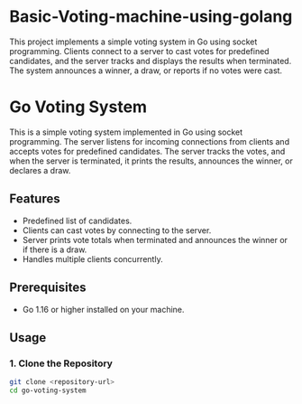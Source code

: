 # Basic-Voting-machine-using-golang
This project implements a simple voting system in Go using socket programming. Clients connect to a server to cast votes for predefined candidates, and the server tracks and displays the results when terminated. The system announces a winner, a draw, or reports if no votes were cast.

# Go Voting System

This is a simple voting system implemented in Go using socket programming. The server listens for incoming connections from clients and accepts votes for predefined candidates. The server tracks the votes, and when the server is terminated, it prints the results, announces the winner, or declares a draw.

## Features

- Predefined list of candidates.
- Clients can cast votes by connecting to the server.
- Server prints vote totals when terminated and announces the winner or if there is a draw.
- Handles multiple clients concurrently.

## Prerequisites

- Go 1.16 or higher installed on your machine.

## Usage

### 1. Clone the Repository

```bash
git clone <repository-url>
cd go-voting-system
